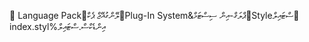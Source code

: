       Language Pack   ލޭންގުއޭޖް ޕެކް   Plug-In System&   ޕްލަގް-އިން ސިސްޓަމް   Style   ސްޓައިލް
   index.styl%   އިންޑެކްސް.ސްޓައިލް